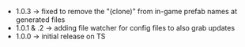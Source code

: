 * 1.0.3 -> fixed to remove the "(clone)" from in-game prefab names at generated files
* 1.0.1 & .2 -> adding file watcher for config files to also grab updates
* 1.0.0 -> initial release on TS